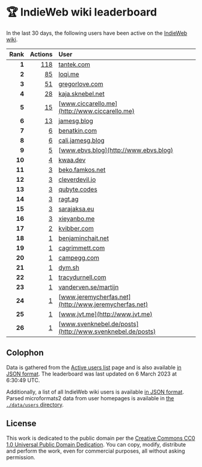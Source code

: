 # 🏆 IndieWeb wiki leaderboard

In the last 30 days, the following users have been active on the [IndieWeb wiki](https://indieweb.org).

| Rank | Actions | User |
|-----:|--------:|:-----|
| **1** | [118](https://indieweb.org/Special:Contributions/Tantek.com) | [tantek.com](http://tantek.com) |
| **2** | [85](https://indieweb.org/Special:Contributions/Loqi.me) | [loqi.me](http://loqi.me) |
| **3** | [51](https://indieweb.org/Special:Contributions/Gregorlove.com) | [gregorlove.com](http://gregorlove.com) |
| **4** | [28](https://indieweb.org/Special:Contributions/Kaja.sknebel.net) | [kaja.sknebel.net](http://kaja.sknebel.net) |
| **5** | [15](https://indieweb.org/Special:Contributions/Www.ciccarello.me) | [www.ciccarello.me](http://www.ciccarello.me) |
| **6** | [13](https://indieweb.org/Special:Contributions/Jamesg.blog) | [jamesg.blog](http://jamesg.blog) |
| **7** | [6](https://indieweb.org/Special:Contributions/Benatkin.com) | [benatkin.com](http://benatkin.com) |
| **8** | [6](https://indieweb.org/Special:Contributions/Cali.jamesg.blog) | [cali.jamesg.blog](http://cali.jamesg.blog) |
| **9** | [5](https://indieweb.org/Special:Contributions/Www.ebvs.blog) | [www.ebvs.blog](http://www.ebvs.blog) |
| **10** | [4](https://indieweb.org/Special:Contributions/Kwaa.dev) | [kwaa.dev](http://kwaa.dev) |
| **11** | [3](https://indieweb.org/Special:Contributions/Beko.famkos.net) | [beko.famkos.net](http://beko.famkos.net) |
| **12** | [3](https://indieweb.org/Special:Contributions/Cleverdevil.io) | [cleverdevil.io](http://cleverdevil.io) |
| **13** | [3](https://indieweb.org/Special:Contributions/Qubyte.codes) | [qubyte.codes](http://qubyte.codes) |
| **14** | [3](https://indieweb.org/Special:Contributions/Ragt.ag) | [ragt.ag](http://ragt.ag) |
| **15** | [3](https://indieweb.org/Special:Contributions/Sarajaksa.eu) | [sarajaksa.eu](http://sarajaksa.eu) |
| **16** | [3](https://indieweb.org/Special:Contributions/Xieyanbo.me) | [xieyanbo.me](http://xieyanbo.me) |
| **17** | [2](https://indieweb.org/Special:Contributions/Kvibber.com) | [kvibber.com](http://kvibber.com) |
| **18** | [1](https://indieweb.org/Special:Contributions/Benjaminchait.net) | [benjaminchait.net](http://benjaminchait.net) |
| **19** | [1](https://indieweb.org/Special:Contributions/Cagrimmett.com) | [cagrimmett.com](http://cagrimmett.com) |
| **20** | [1](https://indieweb.org/Special:Contributions/Campegg.com) | [campegg.com](http://campegg.com) |
| **21** | [1](https://indieweb.org/Special:Contributions/Dym.sh) | [dym.sh](http://dym.sh) |
| **22** | [1](https://indieweb.org/Special:Contributions/Tracydurnell.com) | [tracydurnell.com](http://tracydurnell.com) |
| **23** | [1](https://indieweb.org/Special:Contributions/Vanderven.se_martijn) | [vanderven.se/martijn](http://vanderven.se/martijn) |
| **24** | [1](https://indieweb.org/Special:Contributions/Www.jeremycherfas.net) | [www.jeremycherfas.net](http://www.jeremycherfas.net) |
| **25** | [1](https://indieweb.org/Special:Contributions/Www.jvt.me) | [www.jvt.me](http://www.jvt.me) |
| **26** | [1](https://indieweb.org/Special:Contributions/Www.svenknebel.de_posts) | [www.svenknebel.de/posts](http://www.svenknebel.de/posts) |


## Colophon

Data is gathered from the [Active users list](https://indieweb.org/Special:ActiveUsers) page and is also available [in JSON format](https://github.com/jgarber623/indieweb-wiki-leaderboard/blob/main/data/leaderboard.json). The leaderboard was last updated on 6 March 2023 at 6:30:49 UTC.

Additionally, a list of all IndieWeb wiki users is available [in JSON format](https://github.com/jgarber623/indieweb-wiki-leaderboard/blob/main/data/users.json). Parsed microformats2 data from user homepages is available in [the `./data/users` directory](https://github.com/jgarber623/indieweb-wiki-leaderboard/blob/main/data/users).

## License

This work is dedicated to the public domain per the [Creative Commons CC0 1.0 Universal Public Domain Dedication](https://creativecommons.org/publicdomain/zero/1.0/). You can copy, modify, distribute and perform the work, even for commercial purposes, all without asking permission.
